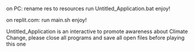 on PC:
rename res to resources
run Untitled_Application.bat
enjoy!

on replit.com:
run main.sh
enjoy!





















Untitled_Application is an interactive to promote awareness about Climate Change, please close all programs and save all open files before playing this one